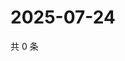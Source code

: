 # 2025-07-24

共 0 条

<!-- BEGIN ZHIHUQUESTIONS -->
<!-- 最后更新时间 Thu Jul 24 2025 00:15:40 GMT+0800 (China Standard Time) -->

<!-- END ZHIHUQUESTIONS -->
